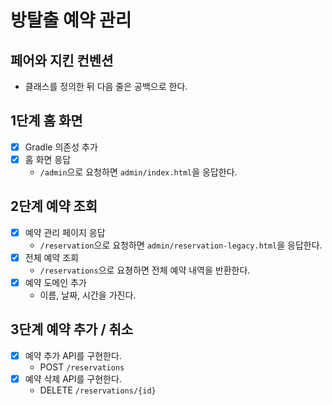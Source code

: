 # 방탈출 예약 관리

## 페어와 지킨 컨벤션
- 클래스를 정의한 뒤 다음 줄은 공백으로 한다.

## 1단계 홈 화면

- [x] Gradle 의존성 추가
- [x] 홈 화면 응답
    - `/admin`으로 요청하면 `admin/index.html`을 응답한다.

## 2단계 예약 조회

- [x] 예약 관리 페이지 응답
  - `/reservation`으로 요청하면 `admin/reservation-legacy.html`을 응답한다.
- [x] 전체 예약 조회
  - `/reservations`으로 요쳥하면 전체 예약 내역을 반환한다.
- [x] 예약 도메인 추가
  - 이름, 날짜, 시간을 가진다. 

## 3단계 예약 추가 / 취소
- [x] 예약 추가 API를 구현한다.
  - POST `/reservations`
- [x] 예약 삭제 API를 구현한다.
  - DELETE `/reservations/{id}`